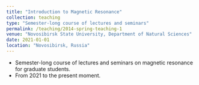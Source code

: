 ```yaml
---
title: "Introduction to Magnetic Resonance"
collection: teaching
type: "Semester-long course of lectures and seminars"
permalink: /teaching/2014-spring-teaching-1
venue: "Novosibirsk State University, Department of Natural Sciences"
date: 2021-01-01
location: "Novosibirsk, Russia"
---
```


- Semester-long course of lectures and seminars on magnetic resonance for graduate students. 
- From 2021 to the present moment.